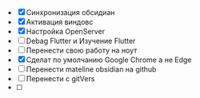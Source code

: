 
* [x] Cинхронизация обсидиан
* [x] Активация виндовс
* [x] Настройка OpenServer
* [ ] Debag Flutter и Изучение Flutter
* [ ] Перенести свою работу на ноут
* [x] Сделат по умолчанию Google Chrome а не Edge 
* [ ] Перенести mateline obsidian на github
* [ ] Перенести с gitVers  
* [ ] 
